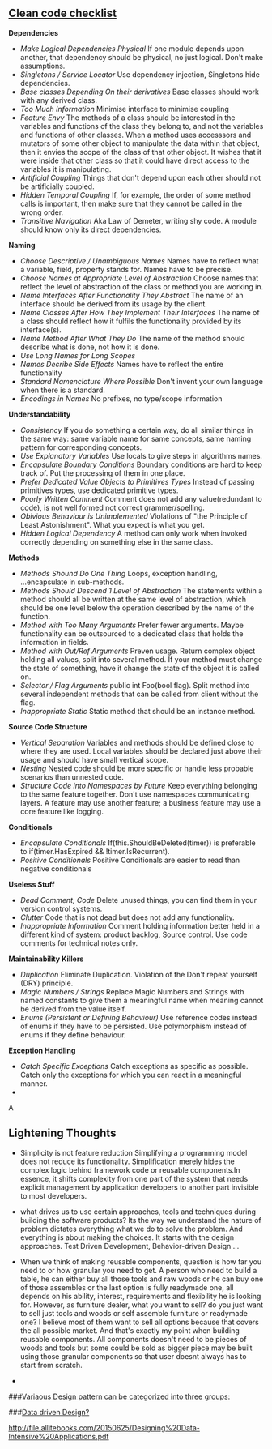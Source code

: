 [Clean code checklist](https://github.com/bhochhi/design-pattern-guide/wiki/clean-code-checklist)
---

__Dependencies__
* _Make Logical Dependencies Physical_ If one module depends upon another, that dependency should be physical, no just logical. Don't make assumptions. 
* _Singletons / Service Locator_ Use dependency injection, Singletons hide dependencies.
* _Base classes Depending On their derivatives_ Base classes should work with any derived class.
* _Too Much Information_ Minimise interface to minimise coupling
* _Feature Envy_ The methods of a class should be interested in the variables and functions of the class they belong to, and not the variables and functions of other classes. When a method uses accesssors and mutators of some other object to manipulate the data within that object, then it envies the scope of the class of that other object. It wishes that it were inside that other class so that it could have direct access to the variables it is manipulating.
* _Artificial Coupling_ Things that don't depend upon each other should not be artificially coupled.
* _Hidden Temporal Coupling_ If, for example, the order of some method calls is important, then make sure that they cannot be called in the wrong order.
* _Transitive Navigation_ Aka Law of Demeter, writing shy code. A module should know only its direct dependencies.


__Naming__
* _Choose Descriptive / Unambiguous Names_ Names have to reflect what a variable, field, property stands for. Names have to be precise.
* _Choose Names at Appropriate Level of Abstraction_ Choose names that reflect the level of abstraction of the class or method you are working in.
* _Name Interfaces After Functionality They Abstract_ The name of an interface should be derived from its usage by the client.
* _Name Classes After How They Implement Their Interfaces_ The name of a class should reflect how it fulfils the functionality provided by its interface(s).
* _Name Method After What They Do_ The name of the method should describe what is done, not how it is done.
* _Use Long Names for Long Scopes_
* _Names Decribe Side Effects_ Names have to reflect the entire functionality
* _Standard Namenclature Where Possible_ Don't invent your own language when there is a standard.
* _Encodings in Names_ No prefixes, no type/scope information

__Understandability__
* _Consistency_ If you do something a certain way, do all similar things in the same way: same variable name for same concepts, same naming pattern for corresponding concepts.
* _Use Explanatory Variables_ Use locals to give steps in algorithms names.
* _Encapsulate Boundary Conditions_ Boundary conditions are hard to keep track of. Put the processing of them in one place.
* _Prefer Dedicated Value Objects to Primitives Types_ Instead of passing primitives types, use dedicated primitive types.
* _Poorly Written Comment_ Comment does not add any value(redundant to code), is not well formed not correct grammer/spelling.
* _Obivious Behaviour is Unimplemented_ Violations of "the Principle of Least Astonishment". What you expect is what you get.
* _Hidden Logical Dependency_ A method can only work when invoked correctly depending on something else in the same class.


__Methods__
* _Methods Shound Do One Thing_ Loops, exception handling, ...encapsulate in sub-methods.
* _Methods Should Descend 1 Level of Abstraction_ The statements within a method should all be written at the same level of abstraction, which should be one level below the operation described by the name of the function.
* _Method with Too Many Arguments_ Prefer fewer arguments. Maybe functionality can be outsourced to a dedicated class that holds the information in fields.
* _Method with Out/Ref Arguments_ Preven usage. Return complex object holding all values, split into several method. If your method must change the state of something, have it change the state of the object it is called on.
* _Selector / Flag Arguments_ public int Foo(bool flag). Split method into several independent methods that can be called from client without the flag.
* _Inappropriate Static_ Static method that should be an instance method.

__Source Code Structure__
* _Vertical Separation_ Variables and methods should be defined close to where they are used. Local variables should be declared just above their usage and should have small vertical scope.
* _Nesting_ Nested code should be more specific or handle less probable scenarios than unnested code.
* _Structure Code into Namespaces by Future_ Keep everything belonging to the same feature together. Don't use namespaces communicating layers. A feature may use another feature; a business feature may use a core feature like logging.

__Conditionals__
* _Encapsulate Conditionals_ If(this.ShouldBeDeleted(timer)) is preferable to if(timer.HasExpired && !timer.IsRecurrent).
* _Positive Conditionals_ Positive Conditionals are easier to read than negative conditionals

__Useless Stuff__
* _Dead Comment, Code_ Delete unused things, you can find them in your version control systems.
* _Clutter_ Code that is not dead but does not add any functionality.
* _Inappropriate Information_ Comment holding information better held in a different kind of system: product backlog, Source control. Use code comments for technical notes only.

__Maintainability Killers__
* _Duplication_ Eliminate Duplication. Violation of the Don't repeat yourself (DRY) principle.
* _Magic Numbers / Strings_ Replace Magic Numbers and Strings with named constants to give them a meaningful name when meaning cannot be derived from the value itself. 
* _Enums (Persistent or Defining Behaviour)_ Use reference codes instead of enums if they have to be persisted. Use polymorphism instead of enums if they define behaviour. 

__Exception Handling__
* _Catch Specific Exceptions_ Catch exceptions as specific as possible. Catch only the exceptions for which you can react in a meaningful manner.
* 


A



Lightening Thoughts
---
* Simplicity is not feature reduction
 Simplifying a programming model does not reduce its functionality. Simplification merely hides the complex logic behind framework code or reusable components.In essence, it shifts complexity from one part of the system that needs explicit management by application developers to another part invisible to most developers. 

*  what drives us to use certain approaches, tools and techniques during building the software products? Its the way we understand the nature of problem dictates everything what we do to solve the problem. And everything is about making the choices. It starts with the design approaches. Test Driven Development, Behavior-driven Design ...
*  When we think of making reusable components, question is how far you need to or how granular you need to get. A person who need to build a table, he can either buy all those tools and raw woods or he can buy one of those assembles or the last option is fully readymade one, all depends on his ability, interest, requirements and flexibility he is looking for. However, as furniture dealer, what you want to sell? do you just want to sell just tools and woods or self assemble furniture or readymade one? I believe most of them want to sell all options because that covers the all possible market. And that's exactly my point when building reusable components. All components doesn't need to be pieces of woods and tools but some could be sold as bigger piece may be built using those granular components so that user doesnt always has to start from scratch. 
*  





###[Variaous Design pattern can be categorized into three groups:](https://github.com/bhochhi/design-pattern-guide/wiki/Various-Design-patterns)

   
   
###[Data driven Design?](https://github.com/bhochhi/design-pattern-guide/wiki/data-driven-design) 








http://file.allitebooks.com/20150625/Designing%20Data-Intensive%20Applications.pdf




